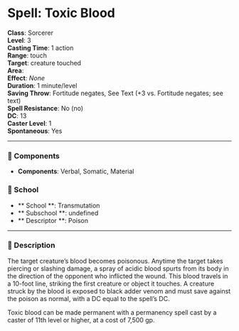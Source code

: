 
# Spell: Toxic Blood
**Class**: Sorcerer  
**Level**: 3  
**Casting Time**: 1 action  
**Range**: touch  
**Target**: creature touched  
**Area**:   
**Effect**: _None_  
**Duration**: 1 minute/level  
**Saving Throw**: Fortitude negates, See Text (+3 vs. Fortitude negates; see text)  
**Spell Resistance**: No (no)  
**DC**: 13  
**Caster Level**: 1  
**Spontaneous**: Yes

---

### 🔮 Components
- **Components**: Verbal, Somatic, Material

### 🏫 School
- ** School **: Transmutation
- ** Subschool **: undefined
- ** Descriptor **: Poison
---

### 📜 Description
The target creature’s blood becomes poisonous. Anytime the target takes piercing or slashing damage, a spray of acidic blood spurts from its body in the direction of the opponent who inflicted the wound. This blood travels in a 10-foot line, striking the first creature or object it touches. A creature struck by the blood is exposed to black adder venom and must save against the poison as normal, with a DC equal to the spell’s DC.

Toxic blood can be made permanent with a permanency spell cast by a caster of 11th level or higher, at a cost of 7,500 gp.
